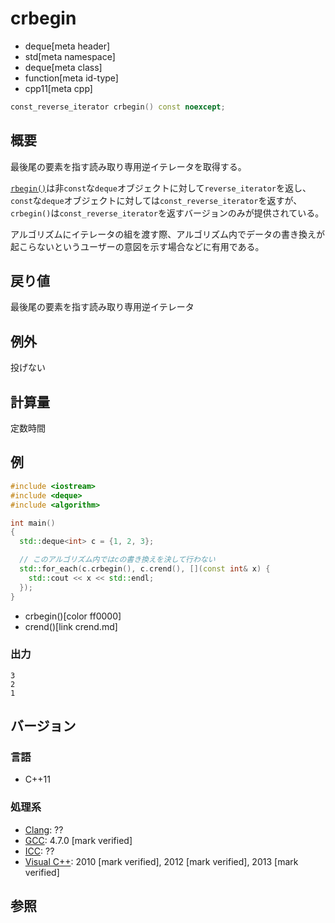 # crbegin
* deque[meta header]
* std[meta namespace]
* deque[meta class]
* function[meta id-type]
* cpp11[meta cpp]

```cpp
const_reverse_iterator crbegin() const noexcept;
```

## 概要
最後尾の要素を指す読み取り専用逆イテレータを取得する。

[`rbegin()`](rbegin.md)は非`const`な`deque`オブジェクトに対して`reverse_iterator`を返し、`const`な`deque`オブジェクトに対しては`const_reverse_iterator`を返すが、`crbegin()`は`const_reverse_iterator`を返すバージョンのみが提供されている。

アルゴリズムにイテレータの組を渡す際、アルゴリズム内でデータの書き換えが起こらないというユーザーの意図を示す場合などに有用である。


## 戻り値
最後尾の要素を指す読み取り専用逆イテレータ


## 例外
投げない


## 計算量
定数時間


## 例
```cpp example
#include <iostream>
#include <deque>
#include <algorithm>

int main()
{
  std::deque<int> c = {1, 2, 3};

  // このアルゴリズム内ではcの書き換えを決して行わない
  std::for_each(c.crbegin(), c.crend(), [](const int& x) {
    std::cout << x << std::endl;
  });
}
```
* crbegin()[color ff0000]
* crend()[link crend.md]

### 出力
```
3
2
1
```

## バージョン
### 言語
- C++11

### 処理系
- [Clang](/implementation.md#clang): ??
- [GCC](/implementation.md#gcc): 4.7.0 [mark verified]
- [ICC](/implementation.md#icc): ??
- [Visual C++](/implementation.md#visual_cpp): 2010 [mark verified], 2012 [mark verified], 2013 [mark verified]


## 参照
